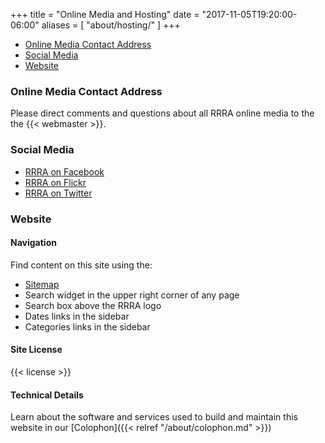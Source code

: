 +++
title = "Online Media and Hosting"
date = "2017-11-05T19:20:00-06:00"
aliases = [ "about/hosting/" ]
+++
* [Online Media Contact Address](#online-media-contact-address)
* [Social Media](#social-media)
* [Website](#website)

### Online Media Contact Address

Please direct comments and questions about all RRRA online media to the the {{< webmaster >}}.

### Social Media

* [RRRA on Facebook](https://www.facebook.com/W0ILO)
* [RRRA on Flickr](https://www.flickr.com/photos/rrra-fargo/)
* [RRRA on Twitter](http://twitter.com/w0ilo)

### Website

#### Navigation

Find content on this site using the:

* [Sitemap](/sitemap.html)
* Search widget in the upper right corner of any page
* Search box above the RRRA logo
* Dates links in the sidebar
* Categories links in the sidebar

#### Site License 

{{< license >}}

#### Technical Details

Learn about the software and services used to build and maintain this website in our [Colophon]({{< relref "/about/colophon.md" >}})

